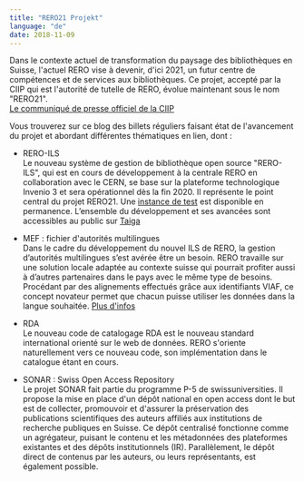 ```yaml
---
title: "RERO21 Projekt"
language: "de"
date: 2018-11-09
---
```


Dans le contexte actuel de transformation du paysage des bibliothèques en Suisse, l'actuel RERO vise à devenir, d'ici 2021, un futur centre de compétences et de services aux bibliothèques.
Ce projet, accepté par la CIIP qui est l'autorité de tutelle de RERO, évolue maintenant sous le nom "RERO21".   
[Le communiqué de presse officiel de la CIIP](https://www.rero.ch/pdfview.php?section=communique&filename=ciip_communique.pdf)

Vous trouverez sur ce blog des billets réguliers faisant état de l'avancement du projet et abordant différentes thématiques en lien, dont :

- RERO-ILS   
Le nouveau système de gestion de bibliothèque open source "RERO-ILS", qui est en cours de développement à la centrale RERO en collaboration avec le CERN, se base sur la plateforme technologique Invenio 3 et sera opérationnel dès la fin 2020. Il représente le point central du projet RERO21.
Une [instance de test](https://ils.test.rero.ch) est disponible en permanence.
L’ensemble du développement et ses avancées sont accessibles au public sur [Taiga](https://tree.taiga.io/project/rero21-reroils)

- MEF : fichier d'autorités multilingues   
Dans le cadre du développement du nouvel ILS de RERO, la gestion d’autorités multilingues s’est avérée être un besoin.
RERO travaille sur une solution locale adaptée au contexte suisse qui pourrait profiter aussi à d’autres partenaires dans le pays avec le même type de besoins.
Procédant par des alignements effectués grâce aux identifiants VIAF, ce concept novateur permet que chacun puisse utiliser les données dans la langue souhaitée.
[Plus d'infos](https://mef.test.rero.ch/)

- RDA   
Le nouveau code de catalogage RDA est le nouveau standard international orienté sur le web de données. RERO s'oriente naturellement vers ce nouveau code, son implémentation dans le catalogue étant en cours.

- SONAR : Swiss Open Access Repository   
Le projet SONAR fait partie du programme P-5 de swissuniversities.
Il propose la mise en place d'un dépôt national en open access dont le but est de collecter, promouvoir et d'assurer la préservation des publications scientifiques des auteurs affiliés aux institutions de recherche publiques en Suisse. Ce dépôt centralisé fonctionne comme un agrégateur, puisant le contenu et les métadonnées des plateformes existantes et des dépôts institutionnels (IR). Parallèlement, le dépôt direct de contenus par les auteurs, ou leurs représentants, est également possible.
